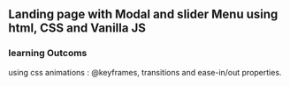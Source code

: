 ## Landing page with Modal and slider Menu using html, CSS and Vanilla JS

### learning Outcoms

using css animations : @keyframes, transitions and ease-in/out properties.
